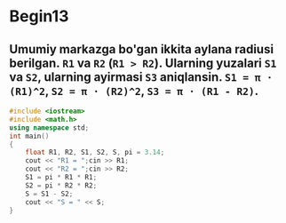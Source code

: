 # Begin13
## Umumiy markazga bo'gan ikkita aylana radiusi berilgan. `R1` va `R2` (`R1 > R2`). Ularning yuzalari `S1` va `S2`, ularning ayirmasi `S3` aniqlansin. `S1 = π · (R1)^2`, `S2 = π · (R2)^2`, `S3 = π · (R1 - R2)`.
```cpp
#include <iostream>
#include <math.h>
using namespace std;
int main()
{
    float R1, R2, S1, S2, S, pi = 3.14;
    cout << "R1 = ";cin >> R1;
    cout << "R2 = ";cin >> R2;
    S1 = pi * R1 * R1;
    S2 = pi * R2 * R2;
    S = S1 - S2;
    cout << "S = " << S;
}
```
